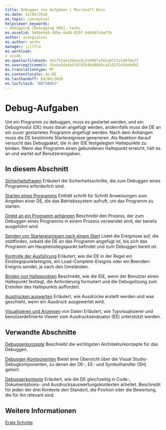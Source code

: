 ```yaml
---
title: Debuggen von Aufgaben | Microsoft Docs
ms.date: 11/04/2016
ms.topic: conceptual
helpviewer_keywords:
- debugging [Debugging SDK], tasks
ms.assetid: 5d60e9e8-305e-4a48-829f-b9440fc8af7b
author: acangialosi
ms.author: anthc
manager: jillfra
ms.workload:
- vssdk
ms.openlocfilehash: d41f53ab1392ea3c31908faf65a871fa100fbb3f
ms.sourcegitcommit: 16a4a5da4a4fd795b46a0869ca2152f2d36e6db2
ms.translationtype: MT
ms.contentlocale: de-DE
ms.lasthandoff: 04/06/2020
ms.locfileid: "80738953"
---
```

# <a name="debug-tasks"></a>Debug-Aufgaben
Um ein Programm zu debuggen, muss es gestartet werden, und ein Debugmodul (DE) muss daran angefügt werden, andernfalls muss die DE an ein zuvor gestartetes Programm angefügt werden. Nach dem Anhängen muss die DE bestimmte Startereignisse generieren. Als Reaktion darauf versucht das Debugpaket, die in der IDE festgelegten Haltepunkte zu binden. Wenn das Programm einen gebundenen Haltepunkt erreicht, hält es an und wartet auf Benutzereingaben.

## <a name="in-this-section"></a>In diesem Abschnitt
 [Sicherheitsfragen](../../extensibility/debugger/security-issues.md) Erläutert die Sicherheitsschritte, die zum Debuggen eines Programms erforderlich sind.

 [Starten eines Programms](../../extensibility/debugger/launching-a-program.md) Enthält schritt für Schritt Anweisungen zum Angeben einer DE, die das Betriebssystem aufruft, um das Programm zu starten.

 [Direkt an ein Programm anhängen](../../extensibility/debugger/attaching-directly-to-a-program.md) Beschreibt den Prozess, der zum Debuggen eines Programms in einem Prozess verwendet wird, der bereits ausgeführt wird.

 [Senden von Startereignissen nach einem Start](../../extensibility/debugger/sending-startup-events-after-a-launch.md) Listet die Ereignisse auf, die stattfinden, sobald die DE an das Programm angefügt ist, bis sich das Programm am Haupteinstiegspunkt befindet und zum Debuggen bereit ist.

 [Kontrolle der Ausführung](../../extensibility/debugger/control-of-execution.md) Erläutert, wie die DE in der Regel ein Einstiegspunktereignis, ein Load-Complete-Ereignis oder ein Beenden-Ereignis sendet, je nach den Umständen.

 [Binden von Haltepunkten](../../extensibility/debugger/binding-breakpoints.md) Beschreibt, wie die IDE, wenn der Benutzer einen Haltepunkt festlegt, die Anforderung formuliert und die Debugsitzung zum Erstellen des Haltepunkts auffordert.

 [Ausdrücken auswerten](../../extensibility/debugger/evaluating-expressions.md) Erläutert, wie Ausdrücke erstellt werden und was geschieht, wenn ein Ausdruck ausgewertet wird.

 [Visualisieren und Anzeigen](../../extensibility/debugger/visualizing-and-viewing-data.md) von Daten Erläutert, wie Typvisualisierer und benutzerdefinierte Viewer vom Ausdrucksevaluator (EE) unterstützt werden.

## <a name="related-sections"></a>Verwandte Abschnitte
 [Debuggerkonzepte](../../extensibility/debugger/debugger-concepts.md) Beschreibt die wichtigsten Architekturkonzepte für das Debuggen.

 [Debugger-Komponenten](../../extensibility/debugger/debugger-components.md) Bietet eine Übersicht über die Visual Studio-Debugkomponenten, zu denen der DE-, EE- und Symbolhandler (SH) gehört.

 [Debuggerkontexte](../../extensibility/debugger/debugger-contexts.md) Erläutert, wie die DE gleichzeitig in Code-, Dokumentations- und Ausdrucksauswertungskontexten arbeitet. Beschreibt für jeden der drei Kontexte den Standort, die Position oder die Bewertung, die für ihn relevant sind.

## <a name="see-also"></a>Weitere Informationen
 [Erste Schritte](../../extensibility/debugger/getting-started-with-debugger-extensibility.md)
